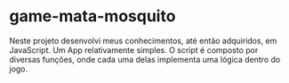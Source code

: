 # game-mata-mosquito
 Neste projeto desenvolvi meus conhecimentos, até então adquiridos, em JavaScript. Um App relativamente simples. O script é composto por diversas funções, onde cada uma delas implementa uma lógica dentro do jogo.
